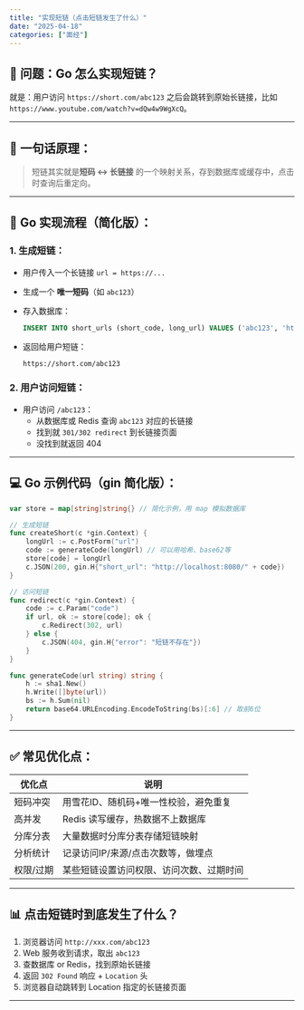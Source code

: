 ```yaml
---
title: "实现短链（点击短链发生了什么）"
date: "2025-04-18"
categories: ["面经"]
---
```


## 🚀 问题：Go 怎么实现短链？
就是：用户访问 `https://short.com/abc123` 之后会跳转到原始长链接，比如 `https://www.youtube.com/watch?v=dQw4w9WgXcQ`。

---

## 🧠 一句话原理：

> 短链其实就是**短码 <-> 长链接** 的一个映射关系，存到数据库或缓存中，点击时查询后重定向。

---

## 🔧 Go 实现流程（简化版）：

### 1. 生成短链：

- 用户传入一个长链接 `url = https://...`
- 生成一个 **唯一短码**（如 `abc123`）
- 存入数据库：
  ```sql
  INSERT INTO short_urls (short_code, long_url) VALUES ('abc123', 'https://...');
  ```

- 返回给用户短链：
  ```
  https://short.com/abc123
  ```

### 2. 用户访问短链：

- 用户访问 `/abc123`：
    - 从数据库或 Redis 查询 `abc123` 对应的长链接
    - 找到就 `301/302 redirect` 到长链接页面
    - 没找到就返回 404

---

## 💻 Go 示例代码（gin 简化版）：

```go
var store = map[string]string{} // 简化示例，用 map 模拟数据库

// 生成短链
func createShort(c *gin.Context) {
    longUrl := c.PostForm("url")
    code := generateCode(longUrl) // 可以用哈希、base62等
    store[code] = longUrl
    c.JSON(200, gin.H{"short_url": "http://localhost:8080/" + code})
}

// 访问短链
func redirect(c *gin.Context) {
    code := c.Param("code")
    if url, ok := store[code]; ok {
        c.Redirect(302, url)
    } else {
        c.JSON(404, gin.H{"error": "短链不存在"})
    }
}
```

```go
func generateCode(url string) string {
    h := sha1.New()
    h.Write([]byte(url))
    bs := h.Sum(nil)
    return base64.URLEncoding.EncodeToString(bs)[:6] // 取前6位
}
```

---

## ✅ 常见优化点：

| 优化点 | 说明 |
|--------|------|
| 短码冲突 | 用雪花ID、随机码+唯一性校验，避免重复 |
| 高并发 | Redis 读写缓存，热数据不上数据库 |
| 分库分表 | 大量数据时分库分表存储短链映射 |
| 分析统计 | 记录访问IP/来源/点击次数等，做埋点 |
| 权限/过期 | 某些短链设置访问权限、访问次数、过期时间 |

---

## 📊 点击短链时到底发生了什么？

1. 浏览器访问 `http://xxx.com/abc123`
2. Web 服务收到请求，取出 `abc123`
3. 查数据库 or Redis，找到原始长链接
4. 返回 `302 Found` 响应 + `Location` 头
5. 浏览器自动跳转到 Location 指定的长链接页面

---

